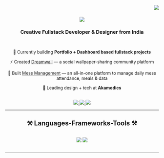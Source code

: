 <img align="right" src="https://visitor-badge.laobi.icu/badge?page_id=anasnajam.anasnajam" />

<h1 align="center">
  <img src="https://readme-typing-svg.herokuapp.com/?font=Righteous&size=35&center=true&vCenter=true&width=500&height=70&duration=4000&lines=Hi+There!+👋;+I'm+Anas+Najam;" />
</h1>

<h3 align="center">Creative Fullstack Developer & Designer from India</h3>

<br/>

<div align="center">

 🔭 Currently building **Portfolio + Dashboard based fullstack projects**  
 
⚡ Created [Dreamwall](https://dreamwallv2.vercel.app) — a social wallpaper-sharing community platform

🥗 Built [Mess Management](https://messmanagement.vercel.app) — an all-in-one platform to manage daily mess attendance, meals & data

🎨 Leading design + tech at **Akamedics**

</div>

<br/>

<div align="center"> 
  <a href="mailto:anasnajam@gmail.com">
    <img src="https://img.shields.io/badge/Gmail-333333?style=for-the-badge&logo=gmail&logoColor=red" />
  </a>
  <a href="https://www.linkedin.com/in/anasnajam" target="_blank">
    <img src="https://img.shields.io/badge/LinkedIn-0077B5?style=for-the-badge&logo=linkedin&logoColor=white" />
  </a>
  <a href="https://anasnajam.vercel.app" target="_blank">
    <img src="https://img.shields.io/badge/Portfolio-FF5722?style=for-the-badge&logo=google-chrome&logoColor=white" />
  </a>
</div>

<hr/>

<h2 align="center">⚒️ Languages-Frameworks-Tools ⚒️</h2>
<br/>
<div align="center">
    <img src="https://skillicons.dev/icons?i=react,next,tailwind,html,css,vscode,github,git,figma" />
    <img src="https://skillicons.dev/icons?i=nodejs,javascript,express,mongodb,cpp" /><br>
</div>

<br/>
<hr/>
